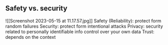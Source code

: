 

## Safety vs. security
![[Screenshot 2023-05-15 at 11.17.57.jpg]]
Safety (Reliability): protect form random failures
Security: protect form intentional attacks
Privacy: security related to personally identifiable info
	control over your own data
Trust: depends on the context
